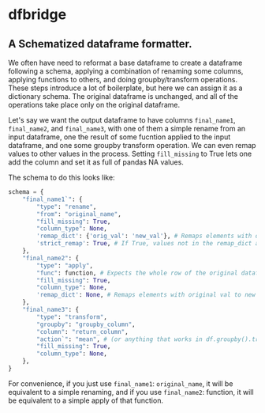 # dfbridge

## A Schematized dataframe formatter.

We often have need to reformat a base dataframe to create a dataframe following a schema, applying a combination of renaming some columns, applying functions to others, and doing groupby/transform operations.
These steps introduce a lot of boilerplate, but here we can assign it as a dictionary schema.
The original dataframe is unchanged, and all of the operations take place only on the original dataframe.

Let's say we want the output dataframe to have columns `final_name1`, `final_name2`, and `final_name3`, with one of them a simple rename from an input dataframe, one the result of some fucntion applied to the input dataframe, and one some groupby transform operation.
We can even remap values to other values in the process.
Setting `fill_missing` to True lets one add the column and set it as full of pandas NA values.

The schema to do this looks like:

```python
schema = {
    "final_name1`": {
        "type": "rename",
        "from": "original_name",
        "fill_missing": True,
        "column_type": None,
        'remap_dict': {'orig_val': 'new_val'}, # Remaps elements with original val to new val. Set to None or ignore to not use.
        'strict_remap': True, # If True, values not in the remap_dict are made pd.NA, else are passed through intact.
    },
    "final_name2": {
        "type": "apply",
        "func": function, # Expects the whole row of the original dataframe, so use row['col] style arguments.
        "fill_missing": True,
        "column_type": None,
        'remap_dict': None, # Remaps elements with original val to new val. Set to None or ignore to not use.
    },
    "final_name3": {
        "type": "transform",
        "groupby": "groupby_column",
        "column": "return_column",
        "action`": "mean", # (or anything that works in df.groupby().transform())
        "fill_missing": True,
        "column_type": None,
    },
}
```

For convenience, if you just use `final_name1`: `original_name`, it will be equivalent to a simple renaming, and if you use `final_name2`: function, it will be equivalent to a simple apply of that function.
